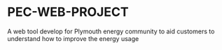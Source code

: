 # PEC-WEB-PROJECT
A web tool develop for Plymouth energy community to aid customers to understand how to improve the energy usage
